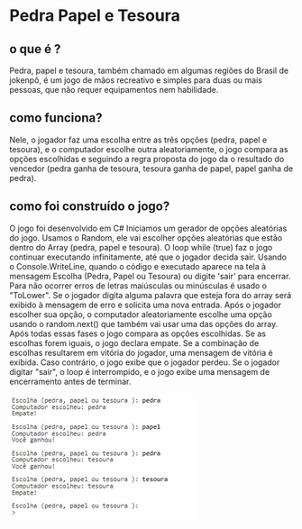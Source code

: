 # Pedra Papel e Tesoura 
## o que é ?
 Pedra, papel e tesoura, também chamado em algumas regiões do Brasil de jokenpô, é um jogo de mãos recreativo e simples para duas ou mais pessoas, que não requer equipamentos nem habilidade.
## como funciona?
Nele, o jogador faz uma escolha entre as três opções (pedra, papel e tesoura), e o computador escolhe outra aleatoriamente, o jogo compara as opções escolhidas e seguindo a regra proposta do jogo da o resultado do vencedor (pedra ganha de tesoura, tesoura ganha de papel, papel ganha de pedra).
 ## como foi construído o jogo?
 O jogo foi desenvolvido em C# 
 Iniciamos um gerador de opções aleatórias do jogo.
 Usamos o Random, ele vai escolher opções aleatórias que estão dentro do Array (pedra, papel e tesoura).
 O loop while (true) faz o jogo continuar executando infinitamente, até que o jogador decida sair.
 Usando o Console.WriteLine, quando o código e executado aparece na tela à mensagem Escolha (Pedra, Papel ou Tesoura) ou digite 'sair' para encerrar.
 Para não ocorrer erros de letras maiúsculas ou minúsculas é usado o "ToLower".
 Se o jogador digita alguma palavra que esteja fora do array será exibido à mensagem de erro e solicita uma nova entrada.
 Após o jogador escolher sua opção, o computador aleatoriamente escolhe uma opção usando o random.next() que também vai usar uma das opções do array.
 Após todas essas fases o jogo compara as opções escolhidas.
 Se as escolhas forem iguais, o jogo declara empate.
 Se a combinação de escolhas resultarem em vitória do jogador, uma mensagem de vitória é exibida.
 Caso contrário, o jogo exibe que o jogador perdeu.
 Se o jogador digitar "sair", o loop é interrompido, e o jogo exibe uma mensagem de encerramento antes de terminar.

<img src="pedra papel e tesoura.png" alt="Print jogo funcinando">


